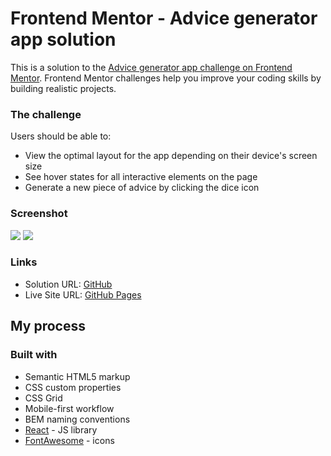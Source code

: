 # Frontend Mentor - Advice generator app solution

This is a solution to the [Advice generator app challenge on Frontend Mentor](https://www.frontendmentor.io/challenges/advice-generator-app-QdUG-13db). Frontend Mentor challenges help you improve your coding skills by building realistic projects.

### The challenge

Users should be able to:

- View the optimal layout for the app depending on their device's screen size
- See hover states for all interactive elements on the page
- Generate a new piece of advice by clicking the dice icon

### Screenshot

![](./mobile.png)
![](./desktop.png)

### Links

- Solution URL: [GitHub](https://github.com/leemander/Frontend-Mentor-Projects/tree/main/advice-generator-app-main)
- Live Site URL: [GitHub Pages](https://leemander.github.io/fm-advice-app/)

## My process

### Built with

- Semantic HTML5 markup
- CSS custom properties
- CSS Grid
- Mobile-first workflow
- BEM naming conventions
- [React](https://reactjs.org/) - JS library
- [FontAwesome](https://fontawesome.com) - icons
